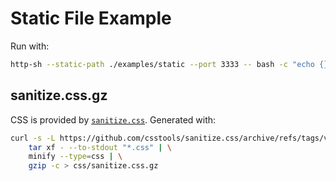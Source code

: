 # Static File Example

Run with:

```bash
http-sh --static-path ./examples/static --port 3333 -- bash -c "echo {}; jq .path"
```

## sanitize.css.gz

CSS is provided by [`sanitize.css`](https://csstools.github.io/sanitize.css/).
Generated with:

```bash
curl -s -L https://github.com/csstools/sanitize.css/archive/refs/tags/v13.0.0.tar.gz | \
    tar xf - --to-stdout "*.css" | \
    minify --type=css | \
    gzip -c > css/sanitize.css.gz
```


